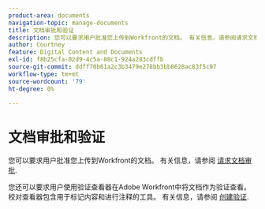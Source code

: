 ```yaml
---
product-area: documents
navigation-topic: manage-documents
title: 文档审批和验证
description: 您可以要求用户批准您上传到Workfront的文档。 有关信息，请参阅请求文档审批。
author: Courtney
feature: Digital Content and Documents
exl-id: f8b25cfa-02d9-4c5a-88c1-924a283cdffb
source-git-commit: ddff70b61a2c3b3479e278bb3bb8628ac83f5c97
workflow-type: tm+mt
source-wordcount: '79'
ht-degree: 0%

---
```


# 文档审批和验证

您可以要求用户批准您上传到Workfront的文档。 有关信息，请参阅 [请求文档审批](../../review-and-approve-work/manage-approvals/request-document-approvals.md).

您还可以要求用户使用验证查看器在Adobe Workfront中将文档作为验证查看。 校对查看器包含用于标记内容和进行注释的工具。 有关信息，请参阅 [创建验证](../../review-and-approve-work/proofing/creating-proofs-within-workfront/create-proofs-in-wf.md).
